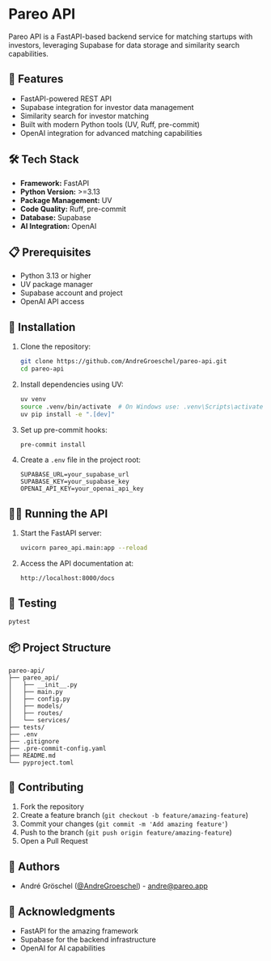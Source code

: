 # Pareo API

Pareo API is a FastAPI-based backend service for matching startups with investors, leveraging Supabase for data storage and similarity search capabilities.

## 🚀 Features

- FastAPI-powered REST API
- Supabase integration for investor data management
- Similarity search for investor matching
- Built with modern Python tools (UV, Ruff, pre-commit)
- OpenAI integration for advanced matching capabilities

## 🛠️ Tech Stack

- **Framework:** FastAPI
- **Python Version:** >=3.13
- **Package Management:** UV
- **Code Quality:** Ruff, pre-commit
- **Database:** Supabase
- **AI Integration:** OpenAI

## 📋 Prerequisites

- Python 3.13 or higher
- UV package manager
- Supabase account and project
- OpenAI API access

## 🔧 Installation

1. Clone the repository:
   ```bash
   git clone https://github.com/AndreGroeschel/pareo-api.git
   cd pareo-api
   ```

2. Install dependencies using UV:
   ```bash
   uv venv
   source .venv/bin/activate  # On Windows use: .venv\Scripts\activate
   uv pip install -e ".[dev]"
   ```

3. Set up pre-commit hooks:
   ```bash
   pre-commit install
   ```

4. Create a `.env` file in the project root:
   ```
   SUPABASE_URL=your_supabase_url
   SUPABASE_KEY=your_supabase_key
   OPENAI_API_KEY=your_openai_api_key
   ```

## 🏃‍♂️ Running the API

1. Start the FastAPI server:
   ```bash
   uvicorn pareo_api.main:app --reload
   ```

2. Access the API documentation at:
   ```
   http://localhost:8000/docs
   ```

## 🧪 Testing

```bash
pytest
```

## 📦 Project Structure

```
pareo-api/
├── pareo_api/
│   ├── __init__.py
│   ├── main.py
│   ├── config.py
│   ├── models/
│   ├── routes/
│   └── services/
├── tests/
├── .env
├── .gitignore
├── .pre-commit-config.yaml
├── README.md
└── pyproject.toml
```

## 🤝 Contributing

1. Fork the repository
2. Create a feature branch (`git checkout -b feature/amazing-feature`)
3. Commit your changes (`git commit -m 'Add amazing feature'`)
4. Push to the branch (`git push origin feature/amazing-feature`)
5. Open a Pull Request


## 👥 Authors

- André Gröschel ([@AndreGroeschel](https://github.com/AndreGroeschel)) - andre@pareo.app

## 🙏 Acknowledgments

- FastAPI for the amazing framework
- Supabase for the backend infrastructure
- OpenAI for AI capabilities
